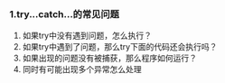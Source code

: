 ### 1.try...catch...的常见问题

1. 如果try中没有遇到问题，怎么执行？
2. 如果try中遇到了问题，那么try下面的代码还会执行吗？
3. 如果出现的问题没有被捕获，那么程序如何运行？
4. 同时有可能出现多个异常怎么处理